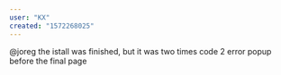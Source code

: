 ```yaml
---
user: "KX"
created: "1572268025"
---
```


@joreg the istall was finished, but it was two times code 2 error popup before the final page

